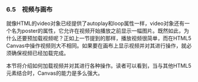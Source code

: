 ### 6.5　视频与画布

就像HTML的video对象已经提供了autoplay和loop属性一样，video对象还有一个名为poster的属性，它允许在视频开始播放之前显示一幅图片。既然如此，为什么还要预加载视频呢？正如上一节提到的那样，播放视频很简单，而在HTML5 Canvas中操作视频则大不相同。如果要在画布上显示视频并对其进行操作，就必须确保视频已经加载完成。

本节将介绍如何加载视频并对其进行各种操作。读者可以看到，当与其他HTML5元素结合时，Canvas的能力是多么强大。

